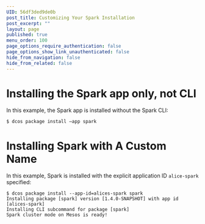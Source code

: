 ```yaml
---
UID: 56df3ded9de0b
post_title: Customizing Your Spark Installation
post_excerpt: ""
layout: page
published: true
menu_order: 100
page_options_require_authentication: false
page_options_show_link_unauthenticated: false
hide_from_navigation: false
hide_from_related: false
---
```

<h1>Installing the Spark app only, not CLI</h1>

<p>In this example, the Spark app is installed without the Spark CLI:</p>

<pre><code>$ dcos package install —app spark
</code></pre>

<h1>Installing Spark with A Custom Name</h1>

<p>In this example, Spark is installed with the explicit application ID <code>alice-spark</code> specified:</p>

<pre><code>$ dcos package install --app-id=alices-spark spark
Installing package [spark] version [1.4.0-SNAPSHOT] with app id [alices-spark]
Installing CLI subcommand for package [spark]
Spark cluster mode on Mesos is ready!
</code></pre>